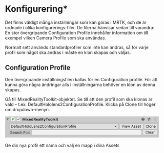 # Konfigurering\*

Det finns väldigt många inställningar som kan göras i MRTK, och de är ordnade i olika konfigurerings-filer. De filerna hänvisar sedan till varandra: En stor övergripande Configuration Profile innehåller information om till exempel vilken Camera Profile som ska användas.

Normalt sett används standardprofiler som inte kan ändras, så för varje profil som något ska ändras i måste en klon skapas och väljas.

## Configuration Profile

Den övergripande inställningsfilen kallas för en Configuration profile. För att kunna göra några ändringar alls i inställningarna behöver en klon av denna skapas.

Gå till MixedRealityToolkit-objektet. Se till att den profil som ska klonas är vald – t.ex. DefaultHololens2ConfigurationProfile. Klicka på Clone till höger om dropdown-menyn.

![](<../../.gitbook/assets/image (4).png>)

Ge din nya profil ett namn och välj en mapp i dina Assets&#x20;
